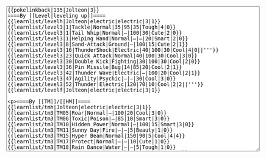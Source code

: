 </p><textarea readonly="" accesskey="," id="wpTextbox1" cols="80" rows="25" style="" class="mw-editfont-monospace" lang="en" dir="ltr" name="wpTextbox1">{{pokelinkback|135|Jolteon|3}}
====By [[Level|leveling up]]====
{{learnlist/levelh|Jolteon|electric|electric|3|1}}
{{learnlist/level3|1|Tackle|Normal|35|95|35|Tough|4|0}}
{{learnlist/level3|1|Tail Whip|Normal|—|100|30|Cute|2|0}}
{{learnlist/level3|1|Helping Hand|Normal|—|—|20|Smart|2|0}}
{{learnlist/level3|8|Sand-Attack|Ground|—|100|15|Cute|2|1}}
{{learnlist/level3|16|ThunderShock|Electric|40|100|30|Cool|4|0||'''}}
{{learnlist/level3|23|Quick Attack|Normal|40|100|30|Cool|3|0}}
{{learnlist/level3|30|Double Kick|Fighting|30|100|30|Cool|2|0}}
{{learnlist/level3|36|Pin Missile|Bug|14|85|20|Cool|2|1}}
{{learnlist/level3|42|Thunder Wave|Electric|—|100|20|Cool|2|1}}
{{learnlist/level3|47|Agility|Psychic|—|—|30|Cool|3|0}}
{{learnlist/level3|52|Thunder|Electric|120|70|10|Cool|2|2||'''}}
{{learnlist/levelf|Jolteon|electric|electric|3|1}}

====By [[TM]]/[[HM]]====
{{learnlist/tmh|Jolteon|electric|electric|3|1}}
{{learnlist/tm3|TM05|Roar|Normal|—|100|20|Cool|3|0}}
{{learnlist/tm3|TM06|Toxic|Poison|—|85|10|Smart|3|0}}
{{learnlist/tm3|TM10|Hidden Power|Normal|—|100|15|Smart|3|0}}
{{learnlist/tm3|TM11|Sunny Day|Fire|—|—|5|Beauty|1|0}}
{{learnlist/tm3|TM15|Hyper Beam|Normal|150|90|5|Cool|4|4}}
{{learnlist/tm3|TM17|Protect|Normal|—|—|10|Cute|1|0}}
{{learnlist/tm3|TM18|Rain Dance|Water|—|—|5|Tough|1|0}}
{{learnlist/tm3|TM21|Frustration|Normal|—|100|20|Cute|1|0}}
{{learnlist/tm3|TM23|Iron Tail|Steel|100|75|15|Cool|1|4}}
{{learnlist/tm3|TM24|Thunderbolt|Electric|95|100|15|Cool|4|0||'''}}
{{learnlist/tm3|TM25|Thunder|Electric|120|70|10|Cool|2|2||'''}}
{{learnlist/tm3|TM27|Return|Normal|—|100|20|Cute|1|0}}
{{learnlist/tm3|TM28|Dig|Ground|60|100|10|Smart|1|0}}
{{learnlist/tm3|TM30|Shadow Ball|Ghost|80|100|15|Smart|3|0}}
{{learnlist/tm3|TM32|Double Team|Normal|—|—|15|Cool|2|0}}
{{learnlist/tm3|TM34|Shock Wave|Electric|60|—|20|Cool|2|0||'''}}
{{learnlist/tm3|TM42|Facade|Normal|70|100|20|Cute|2|0}}
{{learnlist/tm3|TM43|Secret Power|Normal|70|100|20|Smart|1|0}}
{{learnlist/tm3|TM44|Rest|Psychic|—|—|10|Cute|2|0}}
{{learnlist/tm3|TM45|Attract|Normal|—|100|15|Cute|2|0}}
{{learnlist/tm3|HM05|Flash|Normal|—|70|20|Beauty|3|0}}
{{learnlist/tmf|Jolteon|electric|electric|3|1}}

====By {{pkmn|breeding}}====
{{learnlist/breedh|Jolteon|electric|electric|3|1}}
{{learnlist/breed3|{{MSP/3|025|Pikachu}}{{MSP/3|026|Raichu}}{{MSP/3|209|Snubbull}}{{MSP/3|210|Granbull}}{{MSP/3|216|Teddiursa}}{{MSP/3|300|Skitty}}&lt;br>{{MSP/3|301|Delcatty}}{{MSP/3|312|Minun}}|Charm|Normal|—|100|20|Cute|2|1}}
{{learnlist/breed3|{{MSP/3|324|Torkoal}}|Curse|???|—|—|10|Tough|3|0}}
{{learnlist/breed3|{{MSP/3|220|Swinub}}{{MSP/3|221|Piloswine}}{{MSP/3|288|Vigoroth}}{{MSP/3|289|Slaking}}{{MSP/3|231|Phanpy}}{{MSP/3|232|Donphan}}|Endure|Normal|—|—|10|Tough|2|0}}
{{learnlist/breed3|{{MSP/3|206|Dunsparce}}{{MSP/3|231|Phanpy}}{{MSP/3|232|Donphan}}{{MSP/3|263|Zigzagoon}}{{MSP/3|264|Linoone}}{{MSP/3|287|Slakoth}}&lt;br>{{MSP/3|288|Vigoroth}}{{MSP/3|289|Slaking}}{{MSP/3|324|Torkoal}}{{MSP/3|327|Spinda}}|Flail|Normal|—|100|15|Cute|1|0}}
{{learnlist/breed3|{{MSP/3|190|Aipom}}|Tickle|Normal|—|100|20|Cute|3|0}}
{{learnlist/breed3|{{MSP/3|025|Pikachu}}{{MSP/3|026|Raichu}}{{MSP/3|035|Clefairy}}{{MSP/3|036|Clefable}}{{MSP/3|039|Jigglypuff}}{{MSP/3|040|Wigglytuff}}&lt;br>{{MSP/3|300|Skitty}}{{MSP/3|301|Delcatty}}|Wish|Normal|—|—|10|Cute|3|0|*}}
{{learnlist/breedf|Jolteon|electric|electric|3|1}}

====By [[Move Tutor|tutoring]]====
{{learnlist/tutorh|Jolteon|electric|electric|3|1}}
{{learnlist/tutor3|Body Slam|Normal|85|100|15|Tough|1|4|||yes|yes|yes}}
{{learnlist/tutor3|Double-Edge|Normal|120|100|15|Tough|6|0|||yes|yes|yes}}
{{learnlist/tutor3|Endure|Normal|—|—|10|Tough|2|0|||no|yes|no}}
{{learnlist/tutor3|Mimic|Normal|—|—|10|Cute|1|0|||yes|yes|yes}}
{{learnlist/tutor3|Mud-Slap|Ground|20|100|10|Cute|2|1|||no|yes|no}}
{{learnlist/tutor3|Sleep Talk|Normal|—|—|10|Cute|3|0|||no|yes|no}}
{{learnlist/tutor3|Snore|Normal|40|100|15|Cute|4|0|||no|yes|no}}
{{learnlist/tutor3|Substitute|Normal|—|—|10|Smart|2|0|||yes|yes|yes}}
{{learnlist/tutor3|Swagger|Normal|—|90|15|Cute|2|0|||no|yes|yes}}
{{learnlist/tutor3|Swift|Normal|60|—|20|Cool|2|0|||no|yes|no}}
{{learnlist/tutor3|Thunder Wave|Electric|—|100|20|Cool|2|1|||yes|yes|yes}}
{{learnlist/tutorf|Jolteon|Electric|electric|3|1}}

====By a prior [[evolution]]====
{{Learnlist/prevoh|Jolteon|Electric|Electric|3|1}}
{{Learnlist/prevo3|133|Eevee|||||Growl|Normal|—|100|40|Cute|2|0}}
{{Learnlist/prevo3|133|Eevee|||||Bite|Dark|60|100|25|Tough|1|3}}
{{Learnlist/prevo3|133|Eevee|||||Baton Pass|Normal|—|—|40|Cute|2|0}}
{{Learnlist/prevo3|133|Eevee|||||Take Down|Normal|90|85|20|Tough|6|0}}
{{Learnlist/prevof|Jolteon|Electric|Electric|3|1}}

[[fr:Voltali/Génération 3]]
[[it:Jolteon/Mosse apprese in terza generazione]]
[[ja:サンダース/第六世代以前のおぼえるわざ]]
[[zh:雷伊布/第三世代招式表]]
